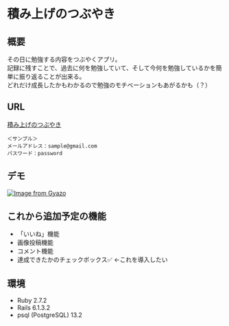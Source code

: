# 積み上げのつぶやき

## 概要
その日に勉強する内容をつぶやくアプリ。
<br>
記録に残すことで、過去に何を勉強していて、そして今何を勉強しているかを簡単に振り返ることが出来る。
<br>
どれだけ成長したかもわかるので勉強のモチベーションもあがるかも（？）

## URL
[積み上げのつぶやき](https://studytubuyaki-app.herokuapp.com/)

```
＜サンプル＞
メールアドレス：sample@gmail.com
パスワード：password
```

## デモ
[![Image from Gyazo](https://i.gyazo.com/2a7c4c2dd737d75db2e440fdbae8471c.gif)](https://gyazo.com/2a7c4c2dd737d75db2e440fdbae8471c)

## これから追加予定の機能
- 「いいね」機能
- 画像投稿機能
- コメント機能
- 達成できたかのチェックボックス✅ ←これを導入したい

## 環境
- Ruby 2.7.2
- Rails 6.1.3.2
- psql (PostgreSQL) 13.2
